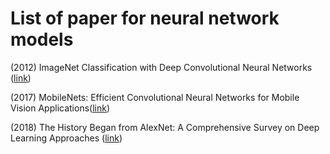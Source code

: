 
# List of paper for neural network models

(2012) ImageNet Classification with Deep Convolutional Neural Networks ([link](https://proceedings.neurips.cc/paper/2012/file/c399862d3b9d6b76c8436e924a68c45b-Paper.pdf))

(2017) MobileNets: Efficient Convolutional Neural Networks for Mobile Vision Applications([link](https://arxiv.org/abs/1704.04861))

(2018) The History Began from AlexNet: A Comprehensive Survey on Deep Learning Approaches ([link](https://arxiv.org/abs/1803.01164v2))
